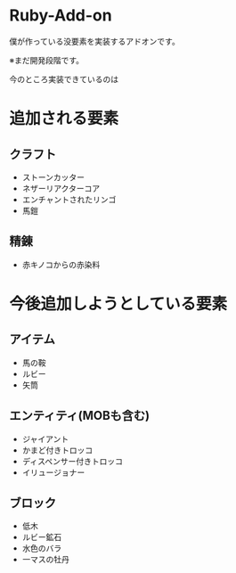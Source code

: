 # Ruby-Add-on
僕が作っている没要素を実装するアドオンです。

※まだ開発段階です。

今のところ実装できているのは

# 追加される要素
## クラフト
* ストーンカッター
* ネザーリアクターコア
* エンチャントされたリンゴ
* 馬鎧

## 精錬
* 赤キノコからの赤染料


# 今後追加しようとしている要素

## アイテム
* 馬の鞍
* ルビー
* 矢筒

## エンティティ(MOBも含む)
* ジャイアント
* かまど付きトロッコ
* ディスペンサー付きトロッコ
* イリュージョナー

## ブロック
* 低木
* ルビー鉱石
* 水色のバラ
* 一マスの牡丹
